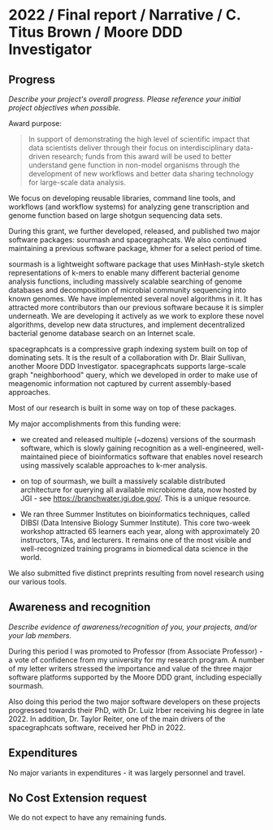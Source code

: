 # 2022 / Final report / Narrative / C. Titus Brown / Moore DDD Investigator

## Progress

*Describe your project's overall progress. Please reference your initial project objectives when possible.*

Award purpose:

>In support of demonstrating the high level of scientific impact
>that data scientists deliver through their focus on
>interdisciplinary data-driven research; funds from this award will
>be used to better understand gene function in non-model organisms
>through the development of new workflows and better data sharing
>technology for large-scale data analysis.

We focus on developing reusable libraries, command line tools, and workflows
(and workflow systems) for analyzing gene transcription and genome function
based on large shotgun sequencing data sets.

During this grant, we further developed,  released, and published two major software packages: sourmash and spacegraphcats. We also continued maintaining a previous software package, khmer for a select period of time.

sourmash is a lightweight software package that uses MinHash-style
sketch representations of k-mers to enable many different bacterial
genome analysis functions, including massively scalable searching of
genome databases and decomposition of microbial community sequencing
into known genomes. We have implemented several novel
algorithms in it. It has attracted more contributors than our previous software
because it is simpler underneath. We are developing it actively as we
work to explore these novel algorithms, develop new data structures,
and implement decentralized bacterial genome database search on an
Internet scale.

spacegraphcats is a compressive graph indexing system built on top of dominating sets. It is the result of a collaboration with Dr. Blair Sullivan, another Moore DDD Investigator. spacegraphcats supports large-scale graph "neighborhood" query, which we developed in order to make use of meagenomic information not captured by current assembly-based approaches.

Most of our research is built in some way on top of these packages.

My major accomplishments from this funding were:

* we created and released multiple (~dozens) versions of the sourmash software, which is slowly gaining recognition as a well-engineered, well-maintained piece of bioinformatics software that enables novel research using massively scalable approaches to k-mer analysis.

* on top of sourmash, we built a massively scalable distributed architecture for querying all available microbiome data, now hosted by JGI - see https://branchwater.jgi.doe.gov/. This is a unique resource.

* We ran three Summer Institutes on bioinformatics
  techniques, called DIBSI (Data Intensive Biology Summer
  Institute). This core two-week workshop attracted 65 learners each year, along
  with approximately 20 instructors, TAs, and lecturers. It remains one of the most
  visible and well-recognized training programs in biomedical data
  science in the world.
  
We also submitted five distinct preprints resulting from novel research using our various tools.

## Awareness and recognition

*Describe evidence of awareness/recognition of you, your projects, and/or your lab members.*

During this period I was promoted to Professor (from Associate Professor) - a vote of confidence from my university for my research program. A number of my letter writers stressed the importance and value of the three major software platforms supported by the Moore DDD grant, including especially sourmash.

Also doing this period the two major software developers on these projects progressed towards their PhD, with Dr. Luiz Irber receiving his degree in late 2022. In addition, Dr. Taylor Reiter, one of the main drivers of the spacegraphcats software, received her PhD in 2022.

## Expenditures

No major variants in expenditures - it was largely personnel and travel.

## No Cost Extension request

We do not expect to have any remaining funds.
